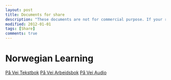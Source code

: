```yaml
---
layout: post
title: Documents for share
description: "These documents are not for commercial purpose. If your rights are violated, please contact me to remove the contents. All rights reserved."
modified: 2012-01-01
tags: [Share]
comments: true
---
```


# Norwegian Learning

<a href="/documents/norwegian/På_Vei_Tekstbok.pdf" target="_blank">På Vei Tekstbok</a>
<a href="/documents/norwegian/På_Vei_Arbeidsbok.pdf" target="_blank">På Vei Arbeidsbok</a>
<a href="/documents/norwegian/På_Vei_Audio.zip" target="_blank">På Vei Audio</a>